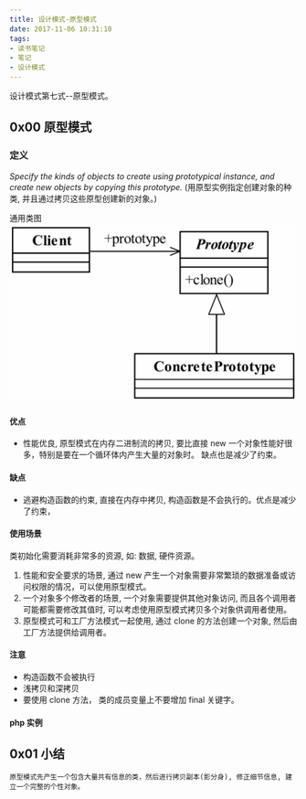 ```yaml
---
title: 设计模式-原型模式
date: 2017-11-06 10:31:10
tags:
- 读书笔记
- 笔记
- 设计模式
---
```


设计模式第七式--原型模式。

##  0x00 原型模式

### 定义
 *Specify the kinds of objects to create using prototypical instance, and create new objects by copying this prototype.* 
 (用原型实例指定创建对象的种类, 并且通过拷贝这些原型创建新的对象。)

<!--more-->

通用类图
![通用类图](../photos/prototype.png)

#### 优点
+ 性能优良, 原型模式在内存二进制流的拷贝, 要比直接 new 一个对象性能好很多，特别是要在一个循环体内产生大量的对象时。
   缺点也是减少了约束。

#### 缺点
+ 逃避构造函数的约束, 直接在内存中拷贝, 构造函数是不会执行的。优点是减少了约束，

#### 使用场景
类初始化需要消耗非常多的资源, 如: 数据, 硬件资源。
1. 性能和安全要求的场景, 通过 new 产生一个对象需要非常繁琐的数据准备或访问权限的情况，可以使用原型模式。
2. 一个对象多个修改者的场景, 一个对象需要提供其他对象访问, 而且各个调用者可能都需要修改其值时, 可以考虑使用原型模式拷贝多个对象供调用者使用。
3. 原型模式可和工厂方法模式一起使用, 通过 clone 的方法创建一个对象, 然后由工厂方法提供给调用者。


#### 注意 
* 构造函数不会被执行
* 浅拷贝和深拷贝
* 要使用 clone 方法， 类的成员变量上不要增加 final 关键字。

#### php 实例 

## 0x01 小结
    原型模式先产生一个包含大量共有信息的类，然后进行拷贝副本(影分身), 修正细节信息, 建立一个完整的个性对象。
<!--more-->
